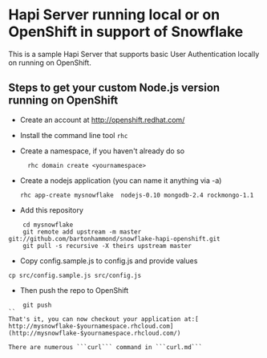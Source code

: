 Hapi Server running local or on OpenShift in support of Snowflake
====================================================================
This is a sample Hapi Server that supports basic User Authentication
locally on running on OpenShift.


Steps to get your custom Node.js version running on OpenShift
----------------------------------------------------------

* Create an account at http://openshift.redhat.com/

* Install the command line tool ```rhc```

* Create a namespace, if you haven't already do so

  ```  rhc domain create <yournamespace>```

* Create a nodejs application (you can name it anything via -a)

  ```rhc app-create mysnowflake  nodejs-0.10 mongodb-2.4 rockmongo-1.1```

* Add this repository
```
    cd mysnowflake
    git remote add upstream -m master git://github.com/bartonhammond/snowflake-hapi-openshift.git
    git pull -s recursive -X theirs upstream master
```

* Copy config.sample.js to config.js and provide values

```cp src/config.sample.js src/config.js```

* Then push the repo to OpenShift
```
    git push
``
That's it, you can now checkout your application at:[ http://mysnowflake-$yournamespace.rhcloud.com](http://mysnowflake-$yournamespace.rhcloud.com/)

There are numerous ```curl``` command in ```curl.md```
